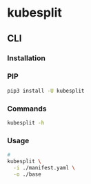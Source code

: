 # kubesplit

## CLI

### Installation

### PIP

```sh
pip3 install -U kubesplit
```

### Commands

```sh
kubesplit -h
```

### Usage

```sh
#
kubesplit \
  -i ./manifest.yaml \
  -o ./base
```
